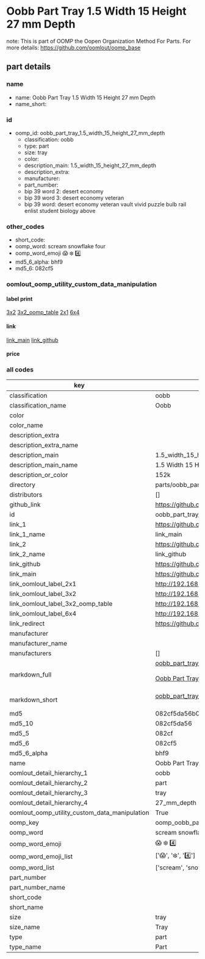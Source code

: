 # Oobb Part Tray 1.5 Width 15 Height 27 mm Depth  

note: This is part of OOMP the Oopen Organization Method For Parts. For more details: https://github.com/oomlout/oomp_base

##  part details
  







### name
* name: Oobb Part Tray 1.5 Width 15 Height 27 mm Depth
* name_short: 
### id
* oomp_id: oobb_part_tray_1.5_width_15_height_27_mm_depth
  * classification: oobb
  * type: part
  * size: tray
  * color: 
  * description_main: 1.5_width_15_height_27_mm_depth
  * description_extra: 
  * manufacturer: 
  * part_number: 
  * bip 39 word 2: desert economy
  * bip 39 word 3: desert economy veteran
  * bip 39 word: desert economy veteran vault vivid puzzle bulb rail enlist student biology above

### other_codes
* short_code: 
* oomp_word: scream snowflake four
* oomp_word_emoji :scream: :snowflake: :four:
* md5_6_alpha: bhf9
* md5_6: 082cf5






### oomlout_oomp_utility_custom_data_manipulation
#### label print
[3x2](http://192.168.1.245:1112/?label=oomp%20bhf9)
[3x2_oomp_table](http://192.168.1.108:1112/?label=oomp%20bhf9)
[2x1](http://192.168.1.242:1112/?label=oomp%20bhf9)
[6x4](http://192.168.1.55:1112/?label=oomp%20bhf9)    

#### link

[link_main](https://github.com/oomlout/oomlout_oomp_version_1_messy/tree/main/parts/oobb_part_tray_1.5_width_15_height_27_mm_depth) [link_github](https://github.com/oomlout/oomlout_oomp_version_1_messy/tree/main/parts/oobb_part_tray_1.5_width_15_height_27_mm_depth)                             

#### price







### all codes 
| key | value |  
| --- | --- |  
| classification | oobb |  
| classification_name | Oobb |  
| color |  |  
| color_name |  |  
| description_extra |  |  
| description_extra_name |  |  
| description_main | 1.5_width_15_height_27_mm_depth |  
| description_main_name | 1.5 Width 15 Height 27 mm Depth |  
| description_or_color | 152k |  
| directory | parts/oobb_part_tray_1.5_width_15_height_27_mm_depth |  
| distributors | [] |  
| github_link | https://github.com/oomlout/oomlout_oomp_part_src/tree/main/parts/oobb_part_tray_1.5_width_15_height_27_mm_depth |  
| id | oobb_part_tray_1.5_width_15_height_27_mm_depth |  
| link_1 | https://github.com/oomlout/oomlout_oomp_version_1_messy/tree/main/parts/oobb_part_tray_1.5_width_15_height_27_mm_depth |  
| link_1_name | link_main |  
| link_2 | https://github.com/oomlout/oomlout_oomp_version_1_messy/tree/main/parts/oobb_part_tray_1.5_width_15_height_27_mm_depth |  
| link_2_name | link_github |  
| link_github | https://github.com/oomlout/oomlout_oomp_version_1_messy/tree/main/parts/oobb_part_tray_1.5_width_15_height_27_mm_depth |  
| link_main | https://github.com/oomlout/oomlout_oomp_version_1_messy/tree/main/parts/oobb_part_tray_1.5_width_15_height_27_mm_depth |  
| link_oomlout_label_2x1 | http://192.168.1.242:1112/?label=oomp%20bhf9 |  
| link_oomlout_label_3x2 | http://192.168.1.245:1112/?label=oomp%20bhf9 |  
| link_oomlout_label_3x2_oomp_table | http://192.168.1.108:1112/?label=oomp%20bhf9 |  
| link_oomlout_label_6x4 | http://192.168.1.55:1112/?label=oomp%20bhf9 |  
| link_redirect | https://github.com/oomlout/oomlout_oomp_version_1_messy/tree/main/parts/oobb_part_tray_1.5_width_15_height_27_mm_depth |  
| manufacturer |  |  
| manufacturer_name |  |  
| manufacturers | [] |  
| markdown_full | [oobb_part_tray_1.5_width_15_height_27_mm_depth](none)<br>[](none)<br>[Oobb Part Tray 1.5 Width 15 Height 27 Mm Depth](none)<br><br> |  
| markdown_short | [oobb_part_tray_1.5_width_15_height_27_mm_depth](none)<br><br> |  
| md5 | 082cf5da56b0e3bebbfa9f1de65189dd |  
| md5_10 | 082cf5da56 |  
| md5_5 | 082cf |  
| md5_6 | 082cf5 |  
| md5_6_alpha | bhf9 |  
| name | Oobb Part Tray 1.5 Width 15 Height 27 mm Depth |  
| oomlout_detail_hierarchy_1 | oobb |  
| oomlout_detail_hierarchy_2 | part |  
| oomlout_detail_hierarchy_3 | tray |  
| oomlout_detail_hierarchy_4 | 27_mm_depth |  
| oomlout_oomp_utility_custom_data_manipulation | True |  
| oomp_key | oomp_oobb_part_tray_1.5_width_15_height_27_mm_depth |  
| oomp_word | scream snowflake four |  
| oomp_word_emoji | :scream: :snowflake: :four: |  
| oomp_word_emoji_list | [':scream:', ':snowflake:', ':four:'] |  
| oomp_word_list | ['scream', 'snowflake', 'four'] |  
| part_number |  |  
| part_number_name |  |  
| short_code |  |  
| short_name |  |  
| size | tray |  
| size_name | Tray |  
| type | part |  
| type_name | Part |  
